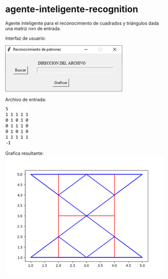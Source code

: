 # agente-inteligente-recognition
Agente inteligente para el reconocimiento de cuadrados y triángulos dada una matriz nxn de entrada.

Interfaz de usuario:

![interfaz](https://github.com/yeisonvirtual/agente-inteligente-recognition/blob/main/interfaz.JPG)


Archivo de entrada:

![entrada](https://github.com/yeisonvirtual/agente-inteligente-recognition/blob/main/entrada.JPG)


Grafica resultante:
![grafica](https://github.com/yeisonvirtual/agente-inteligente-recognition/blob/main/grafica.png)
